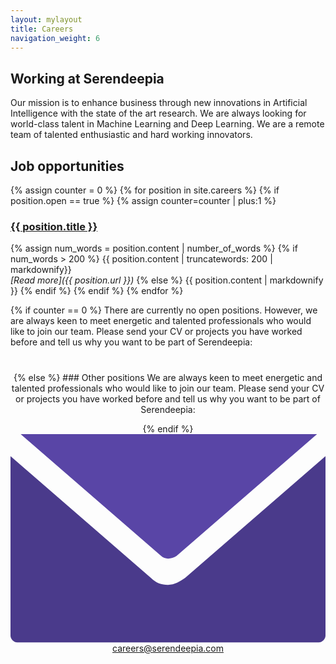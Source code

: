 ```yaml
---
layout: mylayout
title: Careers
navigation_weight: 6
---
```


## Working at Serendeepia 

Our mission is to enhance business through new innovations in Artificial Intelligence with the state of the art research. We are always looking for world-class talent in Machine Learning and Deep Learning. We are a remote team of talented enthusiastic and hard working innovators.

## Job opportunities

{% assign counter = 0 %}
{% for position in site.careers %}
{% if position.open == true %}
{% assign counter=counter | plus:1 %}
### [{{ position.title }}]({{position.url}})
{% assign num_words = position.content | number_of_words %}
{% if num_words > 200 %}
{{ position.content | truncatewords: 200 | markdownify}}  
_[Read more]({{ position.url }})_
{% else %}
{{ position.content | markdownify }}
{% endif %}
{% endif %}
{% endfor %}


{% if counter == 0 %}
There are currently no open positions. However, we are always keen to meet energetic and talented professionals who would like to join our team. Please send your CV or projects you have worked before and tell us why you want to be part of Serendeepia:
<p style="text-align: center; margin-top: 40px;">
{% else %}
### Other positions
We are always keen to meet energetic and talented professionals who would like to join our team. Please send your CV or projects you have worked before and tell us why you want to be part of Serendeepia:
<p style="text-align: center;">
{% endif %}
<span class="icon">
    <svg viewBox="0 4.801209 28.3499966 18.7475815">
    <path fill="#4a3a8b"
          d="M15.699194,17.7568531c-0.4572582,0.3048401-0.9145174,0.6096783-1.5241938,0.6096783 c-0.6096773,0-1.0669355-0.15242-1.5241938-0.6096783L0,6.7826605v16.1564522C0,23.2439518,0.3048387,23.54879,0.6096774,23.54879 h27.1306419c0.3048401,0,0.6096764-0.3048382,0.6096764-0.6096764V6.7826605L15.699194,17.7568531z"/>
    <path fill="#5945a6"
          d="M14.9370966,15.7754021L27.587904,4.801209H0.9145162l12.6508064,10.9741936 C13.870162,16.0802422,14.4798384,16.0802422,14.9370966,15.7754021z"/>
    </svg>
</span>
<a href="mailto:careers@serendeepia.com">careers@serendeepia.com</a>
</p>